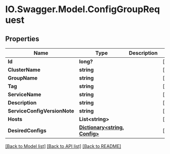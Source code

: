 # IO.Swagger.Model.ConfigGroupRequest
## Properties

Name | Type | Description | Notes
------------ | ------------- | ------------- | -------------
**Id** | **long?** |  | [optional] 
**ClusterName** | **string** |  | [optional] 
**GroupName** | **string** |  | [optional] 
**Tag** | **string** |  | [optional] 
**ServiceName** | **string** |  | [optional] 
**Description** | **string** |  | [optional] 
**ServiceConfigVersionNote** | **string** |  | [optional] 
**Hosts** | **List&lt;string&gt;** |  | [optional] 
**DesiredConfigs** | [**Dictionary&lt;string, Config&gt;**](Config.md) |  | [optional] 

[[Back to Model list]](../README.md#documentation-for-models) [[Back to API list]](../README.md#documentation-for-api-endpoints) [[Back to README]](../README.md)

